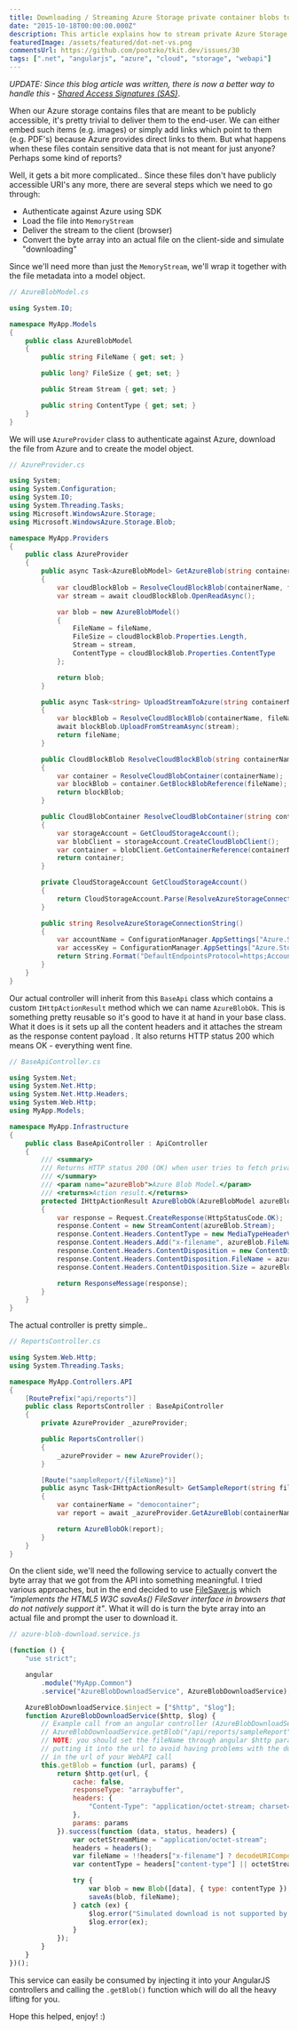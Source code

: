 ```yaml
---
title: Downloading / Streaming Azure Storage private container blobs to AngularJS through .Net WebAPI
date: "2015-10-18T00:00:00.000Z"
description: This article explains how to stream private Azure Storage blobs through .Net WebAPI for usage in AngularJS apps.
featuredImage: /assets/featured/dot-net-vs.png
commentsUrl: https://github.com/pootzko/tkit.dev/issues/30
tags: [".net", "angularjs", "azure", "cloud", "storage", "webapi"]
---
```


_UPDATE: Since this blog article was written, there is now a better way to handle this - [Shared Access Signatures (SAS)](https://docs.microsoft.com/en-us/azure/storage/common/storage-sas-overview)_.

When our Azure storage contains files that are meant to be publicly accessible, it's pretty trivial to deliver them to the end-user. We can either embed such items (e.g. images) or simply add links which point to them (e.g. PDF's) because Azure provides direct links to them. But what happens when these files contain sensitive data that is not meant for just anyone? Perhaps some kind of reports?

Well, it gets a bit more complicated.. Since these files don't have publicly accessible URI's any more, there are several steps which we need to go through:

- Authenticate against Azure using SDK
- Load the file into `MemoryStream`
- Deliver the stream to the client (browser)
- Convert the byte array into an actual file on the client-side and simulate "downloading"

Since we'll need more than just the `MemoryStream`, we'll wrap it together with the file metadata into a model object.

```cs
// AzureBlobModel.cs

using System.IO;

namespace MyApp.Models
{
    public class AzureBlobModel
    {
        public string FileName { get; set; }

        public long? FileSize { get; set; }

        public Stream Stream { get; set; }

        public string ContentType { get; set; }
    }
}
```

We will use `AzureProvider` class to authenticate against Azure, download the file from Azure and to create the model object.

```cs
// AzureProvider.cs

using System;
using System.Configuration;
using System.IO;
using System.Threading.Tasks;
using Microsoft.WindowsAzure.Storage;
using Microsoft.WindowsAzure.Storage.Blob;

namespace MyApp.Providers
{
    public class AzureProvider
    {
        public async Task<AzureBlobModel> GetAzureBlob(string containerName, string fileName)
        {
            var cloudBlockBlob = ResolveCloudBlockBlob(containerName, fileName);
            var stream = await cloudBlockBlob.OpenReadAsync();

            var blob = new AzureBlobModel()
            {
                FileName = fileName,
                FileSize = cloudBlockBlob.Properties.Length,
                Stream = stream,
                ContentType = cloudBlockBlob.Properties.ContentType
            };

            return blob;
        }

        public async Task<string> UploadStreamToAzure(string containerName, string fileName, MemoryStream stream)
        {
            var blockBlob = ResolveCloudBlockBlob(containerName, fileName);
            await blockBlob.UploadFromStreamAsync(stream);
            return fileName;
        }

        public CloudBlockBlob ResolveCloudBlockBlob(string containerName, string fileName)
        {
            var container = ResolveCloudBlobContainer(containerName);
            var blockBlob = container.GetBlockBlobReference(fileName);
            return blockBlob;
        }

        public CloudBlobContainer ResolveCloudBlobContainer(string containerName)
        {
            var storageAccount = GetCloudStorageAccount();
            var blobClient = storageAccount.CreateCloudBlobClient();
            var container = blobClient.GetContainerReference(containerName);
            return container;
        }

        private CloudStorageAccount GetCloudStorageAccount()
        {
            return CloudStorageAccount.Parse(ResolveAzureStorageConnectionString());
        }

        public string ResolveAzureStorageConnectionString()
        {
            var accountName = ConfigurationManager.AppSettings["Azure.Storage.AccountName"]; // Get account name from web.config
            var accessKey = ConfigurationManager.AppSettings["Azure.Storage.PrimaryAccessKey"]; // Get primary access key from web.config
            return String.Format("DefaultEndpointsProtocol=https;AccountName={0};AccountKey={1}", accountName, accessKey);
        }
    }
}
```

Our actual controller will inherit from this `BaseApi` class which contains a custom `IHttpActionResult` method which we can name `AzureBlobOk`. This is something pretty reusable so it's good to have it at hand in your base class. What it does is it sets up all the content headers and it attaches the stream as the response content payload . It also returns HTTP status 200 which means OK - everything went fine.

```cs
// BaseApiController.cs

using System.Net;
using System.Net.Http;
using System.Net.Http.Headers;
using System.Web.Http;
using MyApp.Models;

namespace MyApp.Infrastructure
{
    public class BaseApiController : ApiController
    {
        /// <summary>
        /// Returns HTTP status 200 (OK) when user tries to fetch private Azure blob through the backend/WebAPI.
        /// </summary>
        /// <param name="azureBlob">Azure Blob Model.</param>
        /// <returns>Action result.</returns>
        protected IHttpActionResult AzureBlobOk(AzureBlobModel azureBlob)
        {
            var response = Request.CreateResponse(HttpStatusCode.OK);
            response.Content = new StreamContent(azureBlob.Stream);
            response.Content.Headers.ContentType = new MediaTypeHeaderValue(azureBlob.ContentType);
            response.Content.Headers.Add("x-filename", azureBlob.FileName);
            response.Content.Headers.ContentDisposition = new ContentDispositionHeaderValue("attachment");
            response.Content.Headers.ContentDisposition.FileName = azureBlob.FileName;
            response.Content.Headers.ContentDisposition.Size = azureBlob.FileSize;

            return ResponseMessage(response);
        }
    }
}
```

The actual controller is pretty simple..

```cs
// ReportsController.cs

using System.Web.Http;
using System.Threading.Tasks;

namespace MyApp.Controllers.API
{
    [RoutePrefix("api/reports")]
    public class ReportsController : BaseApiController
    {
        private AzureProvider _azureProvider;

        public ReportsController()
        {
            _azureProvider = new AzureProvider();
        }

        [Route("sampleReport/{fileName}")]
        public async Task<IHttpActionResult> GetSampleReport(string fileName)
        {
            var containerName = "democontainer";
            var report = await _azureProvider.GetAzureBlob(containerName, fileName);

            return AzureBlobOk(report);
        }
    }
}
```

On the client side, we'll need the following service to actually convert the byte array that we got from the API into something meaningful. I tried various approaches, but in the end decided to use [FileSaver.js](https://github.com/eligrey/FileSaver.js) which _"implements the HTML5 W3C saveAs() FileSaver interface in browsers that do not natively support it"_. What it will do is turn the byte array into an actual file and prompt the user to download it.

```js
// azure-blob-download.service.js

(function () {
    "use strict";

    angular
        .module("MyApp.Common")
        .service("AzureBlobDownloadService", AzureBlobDownloadService);

    AzureBlobDownloadService.$inject = ["$http", "$log"];
    function AzureBlobDownloadService($http, $log) {
        // Example call from an angular controller (AzureBlobDownloadService obviously needs to be injected):
        // AzureBlobDownloadService.getBlob("/api/reports/sampleReport", { fileName: "someFileName" });
        // NOTE: you should set the fileName through angular $http params instead of directly
        // putting it into the url to avoid having problems with the dot (".") character ž
        // in the url of your WebAPI call
        this.getBlob = function (url, params) {
            return $http.get(url, {
                cache: false,
                responseType: "arraybuffer",
                headers: {
                    "Content-Type": "application/octet-stream; charset=utf-8"
                },
                params: params
            }).success(function (data, status, headers) {
                var octetStreamMime = "application/octet-stream";
                headers = headers();
                var fileName = !!headers["x-filename"] ? decodeURIComponent(escape(headers["x-filename"])) : "download.pdf";
                var contentType = headers["content-type"] || octetStreamMime;

                try {
                    var blob = new Blob([data], { type: contentType });
                    saveAs(blob, fileName);
                } catch (ex) {
                    $log.error("Simulated download is not supported by your browser.");
                    $log.error(ex);
                }
            });
        }
    }
})();
```

This service can easily be consumed by injecting it into your AngularJS controllers and calling the `.getBlob()` function which will do all the heavy lifting for you.

Hope this helped, enjoy! :)
